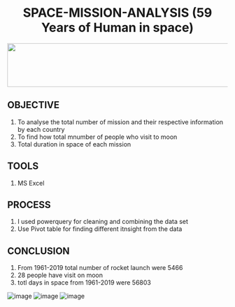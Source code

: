 <div align = "center">

# SPACE-MISSION-ANALYSIS (59 Years of Human in space)

</div>
<div align = "center" >
<img src="https://i.gifer.com/origin/7a/7a5326f23bd750d82ebeaf8fd51cf2cd_w200.webp" width="900" height = "100" />
</div>

## OBJECTIVE

1) To analyse the total number of mission and their respective information by each country
2) To find how total mnumber of people who visit to moon
3) Total duration in space of each mission

## TOOLS

1) MS Excel

## PROCESS

1) I used powerquery for cleaning and combining the data set 
2) Use Pivot table for finding different itnsight from the data
   
## CONCLUSION

1) From 1961-2019 total number of rocket launch  were 5466
2) 28 people have visit on moon
3) totl days in space from 1961-2019 were 56803

![image](https://user-images.githubusercontent.com/88331653/191181670-24cd33e5-95be-402c-ad72-7df75cc57b35.png)
![image](https://user-images.githubusercontent.com/88331653/191181901-eb65fae9-fd3a-4221-9ffa-0da27f4879ba.png)
![image](https://user-images.githubusercontent.com/88331653/191181960-bc54fca6-0f5c-4a4d-acac-08f1c8b32a29.png)

